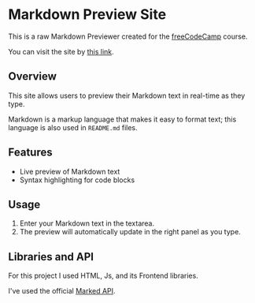 # Markdown Preview Site
This is a raw Markdown Previewer created for the [freeCodeCamp](https://www.freecodecamp.org/learn/front-end-development-libraries/front-end-development-libraries-projects/build-a-markdown-previewer) course.

You can visit the site by [this link](https://1giacomo.github.io/MarkdownPreviewer/).

## Overview
This site allows users to preview their Markdown text in real-time as they type.

Markdown is a markup language that makes it easy to format text; this language is also used in `README.md` files.

## Features
- Live preview of Markdown text
- Syntax highlighting for code blocks

## Usage
1. Enter your Markdown text in the textarea.
2. The preview will automatically update in the right panel as you type.

## Libraries and API
For this project I used HTML, Js, and its Frontend libraries.

I've used the official [Marked API](https://marked.js.org/).
